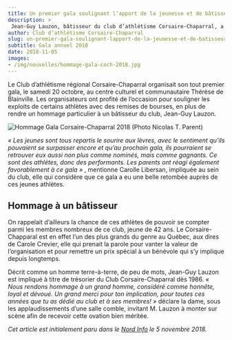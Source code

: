 ```yaml
---
title: Un premier gala soulignant l’apport de la jeunesse et de bâtisseurs
description: >
 Jean-Guy Lauzon, bâtisseur du club d’athlétisme Corsaire-Chaparral, a été honoré lors du tout premier gala de l’organisation, se tenant le samedi 20 octobre, au centre culturel et communautaire Thérèse de Blainville.
author: Club d’athlétisme Corsaire-Chaparral
slug: un-premier-gala-soulignant-lapport-de-la-jeunesse-et-de-batisseurs
subtitle: Gala annuel 2018
date: 2018-11-05
images:
- /img/nouvelles/hommage-gala-coch-2018.jpg
---
```


Le Club d’athlétisme régional Corsaire-Chaparral organisait son tout premier gala, le samedi 20 octobre, au centre culturel et communautaire Thérèse de Blainville. Les organisateurs ont profité de l’occasion pour souligner les exploits de certains athlètes avec des remises de bourses, en plus de rendre un hommage particulier à un bâtisseur du club, Jean-Guy Lauzon.

![Hommage Gala Corsaire-Chaparral 2018 (Photo Nicolas T. Parent)](/img/nouvelles/hommage-gala-coch-2018.jpg)

_« Les jeunes sont tous repartis le sourire aux lèvres, avec le sentiment qu’ils pouvaient se surpasser encore et qu’au prochain gala, ils pourraient se retrouver eux aussi non plus comme nominés, mais comme gagnants. Ce sont des athlètes, donc des performants. Les parents ont réagi également favorablement à ce gala »_ , mentionne Carolle Libersan, impliquée au sein du club, elle qui considère que ce gala a eu une belle retombée auprès de ces jeunes athlètes.

## Hommage à un bâtisseur

On rappelait d’ailleurs la chance de ces athlètes de pouvoir se compter parmi les membres nombreux de ce club, jeune de 42 ans. Le Corsaire-Chapparal est en effet l’un des plus grands du genre au Québec, aux dires de Carole Crevier, elle qui prenait la parole pour vanter la valeur de l’organisation et pour remettre un prix spécial à un bénévole qui s’y implique depuis longtemps.

Décrit comme un homme terre-à-terre, de peu de mots, Jean-Guy Lauzon est impliqué à titre de trésorier du Club Corsaire-Chaparral dès 1986. _« Nous rendons hommage à un grand homme, considéré comme honnête, loyal et dévoué. Un grand merci pour ton implication, pour toutes ces années que tu as dédié au club et à ses membres! »_ déclare la dame, sous les applaudissements d’une salle comble, invitant M. Lauzon à monter sur scène afin de recevoir cette ovation bien méritée.

_Cet article est initialement paru dans le [Nord Info](http://www.nordinfo.com/sports/un-premier-gala-soulignant-lapport-de-la-jeunesse-et-de-batisseurs/) le 5 novembre 2018._